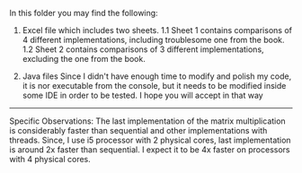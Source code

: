 In this folder you may find the following:
1. Excel file which includes two sheets.
1.1 Sheet 1 contains comparisons of 4 different implementations, including troublesome one from the book.
1.2 Sheet 2 contains comparisons of 3 different implementations, excluding the one from the book.

2. Java files
Since I didn't have enough time to modify and polish my code, it is nor executable from the console,
but it needs to be modified inside some IDE in order to be tested. I hope you will accept in that way

-----------------------------------------------------
Specific Observations:
The last implementation of the matrix multiplication is considerably faster than sequential and other
implementations with threads. Since, I use i5 processor with 2 physical cores, last implementation is 
around 2x faster than sequential. I expect it to be 4x faster on processors with 4 physical cores.
